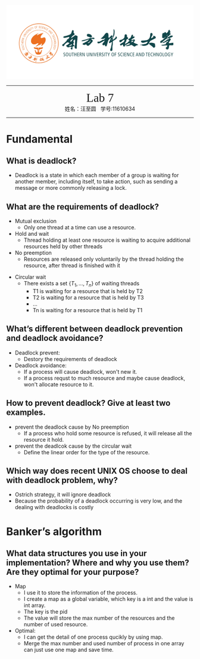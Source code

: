 ![](../_v_images/The_Logo_Of_Sustc.png)

---

<center><font face="Source Code Variable" size="6">Lab 7</font></center>
<center>姓名：汪至圆 &nbsp; 学号:11610634</center>

---

# Fundamental

## What is deadlock?

- Deadlock is a state in which each member of a group is waiting for another member, including itself, to take action, such as sending a message or more commonly releasing a lock.

## What are the requirements of deadlock?

- Mutual exclusion
  - Only one thread at a time can use a resource.
- Hold and wait
  - Thread holding at least one resource is waiting to acquire additional resources held by other threads
- No preemption
  - Resources are released only voluntarily by the thread holding the resource, after thread is finished with it

* Circular wait
  - There exists a set $\{ T_1, …, T_n \}$ of waiting threads
    - T1 is waiting for a resource that is held by T2
    - T2 is waiting for a resource that is held by T3
    - …
    - Tn is waiting for a resource that is held by T1

## What’s different between deadlock prevention and deadlock avoidance?

- Deadlock prevent:
  - Destory the requirements of deadlock
- Deadlock avoidance:
  - If a process will cause deadlock, won't new it.
  - If a process requst to much resource and maybe cause deadlock, won't allocate resource to it.

## How to prevent deadlock? Give at least two examples.

- prevent the deadlock cause by No preemption
  - If a process who hold some resource is refused, it will release all the resource it hold.
- prevent the deadlcok cause by the circular wait
  - Define the linear order for the type of the resource.

## Which way does recent UNIX OS choose to deal with deadlock problem, why?

- Ostrich strategy, it will ignore deadlock
- Because the probability of a deadlock occurring is very low, and the dealing with deadlocks is costly

# Banker’s algorithm

## What data structures you use in your implementation? Where and why you use them? Are they optimal for your purpose?

- Map
  - I use it to store the information of the process.
  - I create a map as a global variable, which key is a int and the value is int array.
  - The key is the pid
  - The value will store the max number of the resources and the number of used resource.
- Optimal:
  - I can get the detail of one process qucikly by using map.
  - Merge the max number and used number of process in one array can just use one map and save time.
